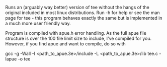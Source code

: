 Runs an (arguably way better) version of tee without
the hangs of the original included in most linux 
distributions. Run -h for help or see the man page 
for tee - this program behaves exactly the same
but is implemented in a much more user friendly
way.

Program is compiled with apue.h error handling. 
As the full apue file structure is over the 100 
file limit size to include, I've compiled for you.
However, if you find apue and want to compile, do 
so with

gcc -g -Wall -I <path_to_apue.3e>/include -L <path_to_apue.3e>/lib tee.c -lapue -o tee
